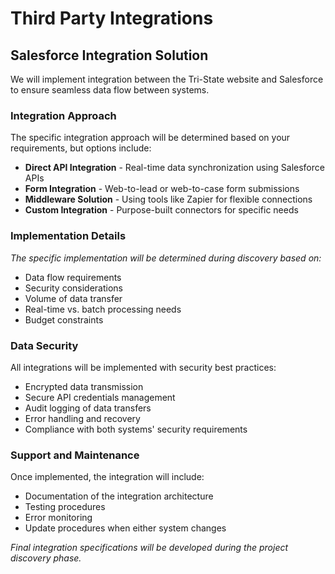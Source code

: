 # Third Party Integrations

## Salesforce Integration Solution

We will implement integration between the Tri-State website and Salesforce to ensure seamless data flow between systems.

### Integration Approach

The specific integration approach will be determined based on your requirements, but options include:

- **Direct API Integration** - Real-time data synchronization using Salesforce APIs
- **Form Integration** - Web-to-lead or web-to-case form submissions
- **Middleware Solution** - Using tools like Zapier for flexible connections
- **Custom Integration** - Purpose-built connectors for specific needs

### Implementation Details

*The specific implementation will be determined during discovery based on:*

- Data flow requirements
- Security considerations
- Volume of data transfer
- Real-time vs. batch processing needs
- Budget constraints

### Data Security

All integrations will be implemented with security best practices:

- Encrypted data transmission
- Secure API credentials management
- Audit logging of data transfers
- Error handling and recovery
- Compliance with both systems' security requirements

### Support and Maintenance

Once implemented, the integration will include:

- Documentation of the integration architecture
- Testing procedures
- Error monitoring
- Update procedures when either system changes

*Final integration specifications will be developed during the project discovery phase.*
